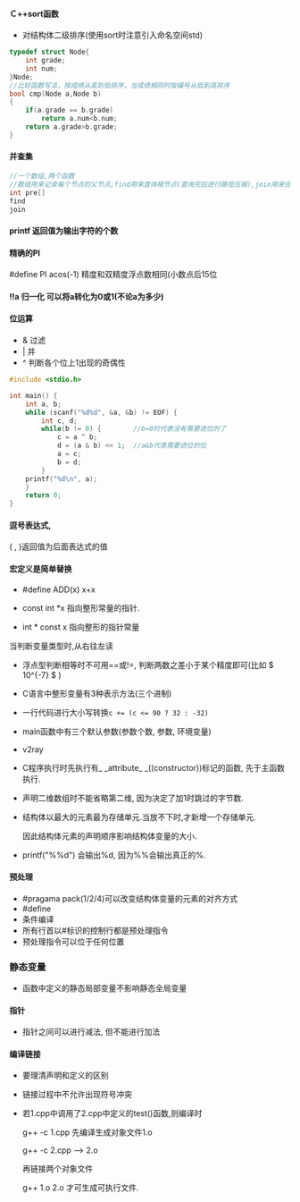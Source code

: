 #### Ｃ++sort函数

- 对结构体二级排序(使用sort时注意引入命名空间std)

```c++
typedef struct Node{
    int grade;
    int num;
}Node;
//比较函数写法，按成绩从高到低排序，当成绩相同时按编号从低到高排序
bool cmp(Node a,Node b)
{
    if(a.grade == b.grade)
        return a.num<b.num;
    return a.grade>b.grade;
}
```

#### 并查集

```c
//一个数组,两个函数
//数组用来记录每个节点的父节点,find用来查询根节点(查询完后进行路径压缩),join用来合并两个连通分量.
int pre[]
find
join
```

#### printf 返回值为输出字符的个数

#### 精确的PI

#define PI acos(-1) 精度和双精度浮点数相同(小数点后15位

#### !!a 归一化 可以将a转化为0或1(不论a为多少)

#### 位运算

- & 过滤
- | 并
- ^ 判断各个位上1出现的奇偶性

```c
#include <stdio.h>

int main() {
    int a, b;
    while (scanf("%d%d", &a, &b) != EOF) {
        int c, d;
        while(b != 0) {        //b=0时代表没有需要进位的了
            c = a ^ b;
            d = (a & b) << 1;  //a&b代表需要进位的位
            a = c;
            b = d;             
        }
    printf("%d\n", a);
    }
    return 0;
}
```

#### 逗号表达式,

( , )返回值为后面表达式的值

#### 宏定义是简单替换

- #define ADD(x) x+x



- const int *x 指向整形常量的指针.
- int * const x 指向整形的指针常量

当判断变量类型时,从右往左读



- 浮点型判断相等时不可用==或!=, 判断两数之差小于某个精度即可(比如 $ 10^{-7}  $ )

- C语言中整形变量有3种表示方法(三个进制)

- 一行代码进行大小写转换`c += (c <= 90 ? 32 : -32)`

- main函数中有三个默认参数(参数个数, 参数, 环境变量)

- v2ray

- C程序执行时先执行有\_ _attribute\_ _((constructor))标记的函数, 先于主函数执行.

- 声明二维数组时不能省略第二维, 因为决定了加1时跳过的字节数.

- 结构体以最大的元素最为存储单元.当放不下时,才新增一个存储单元.

  因此结构体元素的声明顺序影响结构体变量的大小.

- printf("%%d") 会输出%d, 因为%%会输出真正的%.

#### 预处理

- #pragama pack(1/2/4)可以改变结构体变量的元素的对齐方式
- #define
- 条件编译
- 所有行首以#标识的控制行都是预处理指令
- 预处理指令可以位于任何位置

### 静态变量

- 函数中定义的静态局部变量不影响静态全局变量

#### 指针

- 指针之间可以进行减法, 但不能进行加法

#### 编译链接

- 要理清声明和定义的区别

- 链接过程中不允许出现符号冲突

- 若1.cpp中调用了2.cpp中定义的test()函数,则编译时

  g++ -c 1.cpp 先编译生成对象文件1.o

  g++ -c 2.cpp --> 2.o

  再链接两个对象文件

  g++ 1.o 2.o 才可生成可执行文件.
